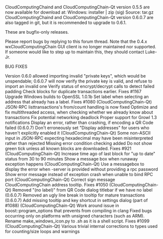 CloudComputingChaind and CloudComputingChain-Qt version 0.5.5 are now available for download at:
Windows: installer | zip (sig)
Source: tar.gz
CloudComputingChaind and CloudComputingChain-Qt version 0.6.0.7 are also tagged in git, but it is recommended to upgrade to 0.6.1.

These are bugfix-only releases.

Please report bugs by replying to this forum thread. Note that the 0.4.x wxCloudComputingChain GUI client is no longer maintained nor supported. If someone would like to step up to maintain this, they should contact Luke-Jr.

BUG FIXES

Version 0.6.0 allowed importing invalid "private keys", which would be unspendable; 0.6.0.7 will now verify the private key is valid, and refuse to import an invalid one
Verify status of encrypt/decrypt calls to detect failed padding
Check blocks for duplicate transactions earlier. Fixes #1167
Upgrade Windows builds to OpenSSL 1.0.1b
Set label when selecting an address that already has a label. Fixes #1080 (CloudComputingChain-Qt)
JSON-RPC listtransactions's from/count handling is now fixed
Optimize and fix multithreaded access, when checking whether we already know about transactions
Fix potential networking deadlock
Proper support for Growl 1.3 notifications
Display an error, rather than crashing, if encoding a QR Code failed (0.6.0.7)
Don't erroneously set "Display addresses" for users who haven't explicitly enabled it (CloudComputingChain-Qt)
Some non-ASCII input in JSON-RPC expecting hexadecimal may have been misinterpreted rather than rejected
Missing error condition checking added
Do not show green tick unless all known blocks are downloaded. Fixes #921 (CloudComputingChain-Qt)
Increase time ago of last block for "up to date" status from 30 to 90 minutes
Show a message box when runaway exception happens (CloudComputingChain-Qt)
Use a messagebox to display the error when -server is provided without providing a rpc password
Show error message instead of exception crash when unable to bind RPC port (CloudComputingChain-Qt)
Correct sign message CloudComputingChain address tooltip. Fixes #1050 (CloudComputingChain-Qt)
Removed "(no label)" from QR Code dialog titlebar if we have no label (0.6.0.7)
Removed an ugly line break in tooltip for mature transactions (0.6.0.7)
Add missing tooltip and key shortcut in settings dialog (part of #1088) (CloudComputingChain-Qt)
Work around issue in boost::program_options that prevents from compiling in clang
Fixed bugs occurring only on platforms with unsigned characters (such as ARM).
Rename make_windows_icon.py to .sh as it is a shell script. Fixes #1099 (CloudComputingChain-Qt)
Various trivial internal corrections to types used for counting/size loops and warnings

